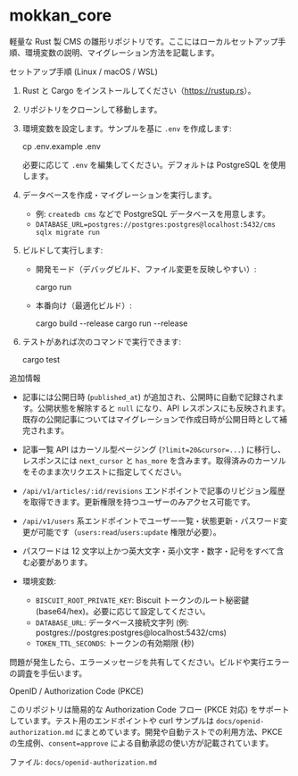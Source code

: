 # mokkan_core

軽量な Rust 製 CMS の雛形リポジトリです。ここにはローカルセットアップ手順、環境変数の説明、マイグレーション方法を記載します。

セットアップ手順 (Linux / macOS / WSL)

1. Rust と Cargo をインストールしてください（<https://rustup.rs>）。
2. リポジトリをクローンして移動します。
3. 環境変数を設定します。サンプルを基に `.env` を作成します:

   cp .env.example .env

   必要に応じて `.env` を編集してください。デフォルトは PostgreSQL を使用します。

4. データベースを作成・マイグレーションを実行します。
   - 例: `createdb cms` などで PostgreSQL データベースを用意します。
   - `DATABASE_URL=postgres://postgres:postgres@localhost:5432/cms sqlx migrate run`

5. ビルドして実行します:

    - 開発モード（デバッグビルド、ファイル変更を反映しやすい）:

       cargo run

    - 本番向け（最適化ビルド）:

       cargo build --release
       cargo run --release

6. テストがあれば次のコマンドで実行できます:

   cargo test

追加情報

- 記事には公開日時 (`published_at`) が追加され、公開時に自動で記録されます。公開状態を解除すると `null` になり、API レスポンスにも反映されます。既存の公開記事についてはマイグレーションで作成日時が公開日時として補完されます。
- 記事一覧 API はカーソル型ページング (`?limit=20&cursor=...`) に移行し、レスポンスには `next_cursor` と `has_more` を含みます。取得済みのカーソルをそのまま次リクエストに指定してください。
- `/api/v1/articles/:id/revisions` エンドポイントで記事のリビジョン履歴を取得できます。更新権限を持つユーザーのみアクセス可能です。
- `/api/v1/users` 系エンドポイントでユーザー一覧・状態更新・パスワード変更が可能です（`users:read`/`users:update` 権限が必要）。
- パスワードは 12 文字以上かつ英大文字・英小文字・数字・記号をすべて含む必要があります。

- 環境変数:

  - `BISCUIT_ROOT_PRIVATE_KEY`: Biscuit トークンのルート秘密鍵 (base64/hex)。必要に応じて設定してください。
  - `DATABASE_URL`: データベース接続文字列 (例: postgres://postgres:postgres@localhost:5432/cms)
  - `TOKEN_TTL_SECONDS`: トークンの有効期限 (秒)

問題が発生したら、エラーメッセージを共有してください。ビルドや実行エラーの調査を手伝います。

OpenID / Authorization Code (PKCE)

このリポジトリは簡易的な Authorization Code フロー (PKCE 対応) をサポートしています。テスト用のエンドポイントや curl サンプルは `docs/openid-authorization.md` にまとめています。開発や自動テストでの利用方法、PKCE の生成例、`consent=approve` による自動承認の使い方が記載されています。

ファイル: `docs/openid-authorization.md`
